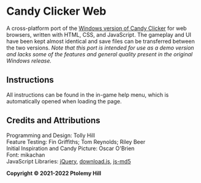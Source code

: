 # Candy Clicker Web

A cross-platform port of the [Windows version of Candy Clicker](https://github.com/TollyH/CandyClicker) for web browsers, written with HTML, CSS, and JavaScript. The gameplay and UI have been kept almost identical and save files can be transferred between the two versions. *Note that this port is intended for use as a demo version and lacks some of the features and general quality present in the original Windows release.*

## Instructions

All instructions can be found in the in-game help menu, which is automatically opened when loading the page.

## Credits and Attributions

Programming and Design: Tolly Hill  
Feature Testing: Fin Griffiths; Tom Reynolds; Riley Beer  
Initial Inspiration and Candy Picture: Oscar O'Brien  
Font: mikachan  
JavaScript Libraries: [jQuery](https://jquery.com/), [download.js](http://danml.com/download.html), [js-md5](https://github.com/emn178/js-md5)

**Copyright © 2021-2022  Ptolemy Hill**
